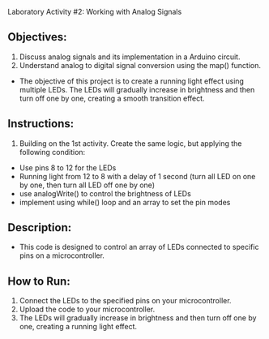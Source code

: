 Laboratory Activity #2: Working with Analog Signals

## Objectives: 
1. Discuss analog signals and its implementation in a Arduino circuit.
2. Understand analog to digital signal conversion using the map() function.
- The objective of this project is to create a running light effect using multiple LEDs. The LEDs will gradually increase in brightness and then turn off one by one, creating a smooth transition effect.

## Instructions: 
1. Building on the 1st activity. Create the same logic, but applying the following condition:
- Use pins 8 to 12 for the LEDs
- Running light from 12 to 8 with a delay of 1 second (turn all LED on one by one, then turn all LED off one by one)
- use analogWrite() to control the brightness of LEDs
- implement using while() loop and an array to set the pin modes

## Description: 
- This code is designed to control an array of LEDs connected to specific pins on a microcontroller.

## How to Run: 
1. Connect the LEDs to the specified pins on your microcontroller.
2. Upload the code to your microcontroller.
3. The LEDs will gradually increase in brightness and then turn off one by one, creating a running light effect.

